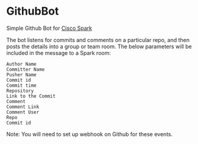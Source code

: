 # GithubBot

Simple Github Bot for [Cisco Spark](https://developer.ciscospark.com/)


The bot listens for commits and comments on a particular repo, and then posts the details into a group or team room. The below parameters will be included in the message to a Spark room:

    Author Name
    Committer Name
    Pusher Name
    Commit id
    Commit time
    Repository
    Link to the Commit
    Comment
    Comment Link
    Comment User
    Repo
    Commit id
   
Note: You will need to set up webhook on Github for these events.
